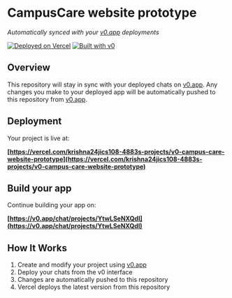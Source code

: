 # CampusCare website prototype

*Automatically synced with your [v0.app](https://v0.app) deployments*

[![Deployed on Vercel](https://img.shields.io/badge/Deployed%20on-Vercel-black?style=for-the-badge&logo=vercel)](https://vercel.com/krishna24jics108-4883s-projects/v0-campus-care-website-prototype)
[![Built with v0](https://img.shields.io/badge/Built%20with-v0.app-black?style=for-the-badge)](https://v0.app/chat/projects/YtwLSeNXQdI)

## Overview

This repository will stay in sync with your deployed chats on [v0.app](https://v0.app).
Any changes you make to your deployed app will be automatically pushed to this repository from [v0.app](https://v0.app).

## Deployment

Your project is live at:

**[https://vercel.com/krishna24jics108-4883s-projects/v0-campus-care-website-prototype](https://vercel.com/krishna24jics108-4883s-projects/v0-campus-care-website-prototype)**

## Build your app

Continue building your app on:

**[https://v0.app/chat/projects/YtwLSeNXQdI](https://v0.app/chat/projects/YtwLSeNXQdI)**

## How It Works

1. Create and modify your project using [v0.app](https://v0.app)
2. Deploy your chats from the v0 interface
3. Changes are automatically pushed to this repository
4. Vercel deploys the latest version from this repository
